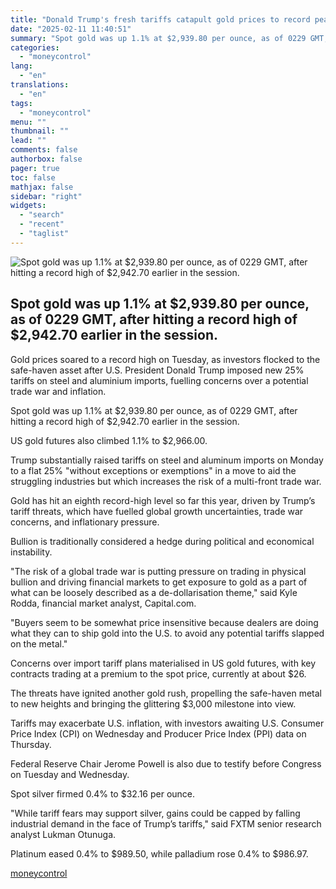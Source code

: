 ```yaml
---
title: "Donald Trump's fresh tariffs catapult gold prices to record peaks"
date: "2025-02-11 11:40:51"
summary: "Spot gold was up 1.1% at $2,939.80 per ounce, as of 0229 GMT, after hitting a record high of $2,942.70 earlier in the session. Gold prices soared to a record high on Tuesday, as investors flocked to the safe-haven asset after U.S. President Donald Trump imposed new 25% tariffs on..."
categories:
  - "moneycontrol"
lang:
  - "en"
translations:
  - "en"
tags:
  - "moneycontrol"
menu: ""
thumbnail: ""
lead: ""
comments: false
authorbox: false
pager: true
toc: false
mathjax: false
sidebar: "right"
widgets:
  - "search"
  - "recent"
  - "taglist"
---
```


![Spot gold was up 1.1% at $2,939.80 per ounce, as of 0229 GMT, after hitting a record high of $2,942.70 earlier in the session.](//stat1.moneycontrol.com/mcnews//images/grey_bg.gif "Spot gold was up 1.1% at $2,939.80 per ounce, as of 0229 GMT, after hitting a record high of $2,942.70 earlier in the session.")

Spot gold was up 1.1% at $2,939.80 per ounce, as of 0229 GMT, after hitting a record high of $2,942.70 earlier in the session.
------------------------------------------------------------------------------------------------------------------------------

 

Gold prices soared to a record high on Tuesday, as investors flocked to the safe-haven asset after U.S. President Donald Trump imposed new 25% tariffs on steel and aluminium imports, fuelling concerns over a potential trade war and inflation.

Spot gold was up 1.1% at $2,939.80 per ounce, as of 0229 GMT, after hitting a record high of $2,942.70 earlier in the session.

US gold futures also climbed 1.1% to $2,966.00.

Trump substantially raised tariffs on steel and aluminum imports on Monday to a flat 25% "without exceptions or exemptions" in a move to aid the struggling industries but which increases the risk of a multi-front trade war.

Gold has hit an eighth record-high level so far this year, driven by Trump’s tariff threats, which have fuelled global growth uncertainties, trade war concerns, and inflationary pressure.

Bullion is traditionally considered a hedge during political and economical instability.

"The risk of a global trade war is putting pressure on trading in physical bullion and driving financial markets to get exposure to gold as a part of what can be loosely described as a de-dollarisation theme," said Kyle Rodda, financial market analyst, Capital.com.

"Buyers seem to be somewhat price insensitive because dealers are doing what they can to ship gold into the U.S. to avoid any potential tariffs slapped on the metal."

Concerns over import tariff plans materialised in US gold futures, with key contracts trading at a premium to the spot price, currently at about $26.

The threats have ignited another gold rush, propelling the safe-haven metal to new heights and bringing the glittering $3,000 milestone into view.

Tariffs may exacerbate U.S. inflation, with investors awaiting U.S. Consumer Price Index (CPI) on Wednesday and Producer Price Index (PPI) data on Thursday.

Federal Reserve Chair Jerome Powell is also due to testify before Congress on Tuesday and Wednesday.

Spot silver firmed 0.4% to $32.16 per ounce.

"While tariff fears may support silver, gains could be capped by falling industrial demand in the face of Trump’s tariffs," said FXTM senior research analyst Lukman Otunuga.

Platinum eased 0.4% to $989.50, while palladium rose 0.4% to $986.97.

[moneycontrol](https://www.moneycontrol.com/news/business/markets/donald-trump-s-fresh-tariffs-catapult-gold-prices-to-record-peaks-12936404.html)
